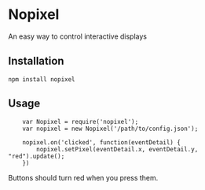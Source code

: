 Nopixel
=========

An easy way to control interactive displays

## Installation

`npm install nopixel`

## Usage

```
	var Nopixel = require('nopixel');
	var nopixel = new Nopixel('/path/to/config.json');

	nopixel.on('clicked', function(eventDetail) {
		nopixel.setPixel(eventDetail.x, eventDetail.y, "red").update();
	})
```
Buttons should turn red when you press them.
